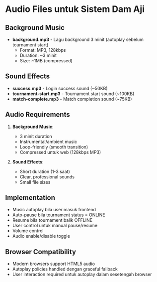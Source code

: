 # Audio Files untuk Sistem Dam Aji

## Background Music
- **background.mp3** - Lagu background 3 minit (autoplay sebelum tournament start)
  - Format: MP3, 128kbps
  - Duration: ~3 minit
  - Size: ~1MB (compressed)

## Sound Effects
- **success.mp3** - Login success sound (~50KB)
- **tournament-start.mp3** - Tournament start sound (~100KB)
- **match-complete.mp3** - Match completion sound (~75KB)

## Audio Requirements
1. **Background Music**: 
   - 3 minit duration
   - Instrumental/ambient music
   - Loop-friendly (smooth transition)
   - Compressed untuk web (128kbps MP3)

2. **Sound Effects**:
   - Short duration (1-3 saat)
   - Clear, professional sounds
   - Small file sizes

## Implementation
- Music autoplay bila user masuk frontend
- Auto-pause bila tournament status = ONLINE
- Resume bila tournament balik OFFLINE
- User control untuk manual pause/resume
- Volume control
- Audio enable/disable toggle

## Browser Compatibility
- Modern browsers support HTML5 audio
- Autoplay policies handled dengan graceful fallback
- User interaction required untuk autoplay dalam sesetengah browser
